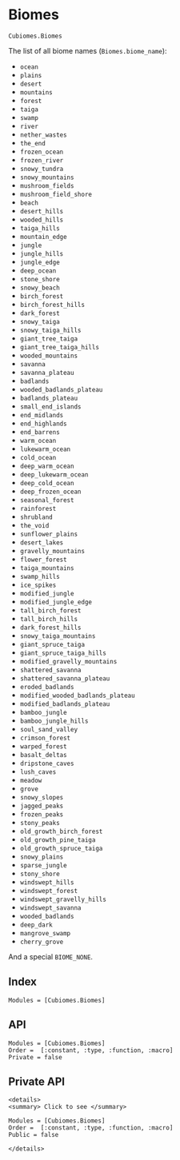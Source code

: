 # Biomes

```@docs
Cubiomes.Biomes
```

The list of all biome names (`Biomes.biome_name`):

- `ocean`
- `plains`
- `desert`
- `mountains`
- `forest`
- `taiga`
- `swamp`
- `river`
- `nether_wastes`
- `the_end`
- `frozen_ocean`
- `frozen_river`
- `snowy_tundra`
- `snowy_mountains`
- `mushroom_fields`
- `mushroom_field_shore`
- `beach`
- `desert_hills`
- `wooded_hills`
- `taiga_hills`
- `mountain_edge`
- `jungle`
- `jungle_hills`
- `jungle_edge`
- `deep_ocean`
- `stone_shore`
- `snowy_beach`
- `birch_forest`
- `birch_forest_hills`
- `dark_forest`
- `snowy_taiga`
- `snowy_taiga_hills`
- `giant_tree_taiga`
- `giant_tree_taiga_hills`
- `wooded_mountains`
- `savanna`
- `savanna_plateau`
- `badlands`
- `wooded_badlands_plateau`
- `badlands_plateau`
- `small_end_islands`
- `end_midlands`
- `end_highlands`
- `end_barrens`
- `warm_ocean`
- `lukewarm_ocean`
- `cold_ocean`
- `deep_warm_ocean`
- `deep_lukewarm_ocean`
- `deep_cold_ocean`
- `deep_frozen_ocean`
- `seasonal_forest`
- `rainforest`
- `shrubland`
- `the_void`
- `sunflower_plains`
- `desert_lakes`
- `gravelly_mountains`
- `flower_forest`
- `taiga_mountains`
- `swamp_hills`
- `ice_spikes`
- `modified_jungle`
- `modified_jungle_edge`
- `tall_birch_forest`
- `tall_birch_hills`
- `dark_forest_hills`
- `snowy_taiga_mountains`
- `giant_spruce_taiga`
- `giant_spruce_taiga_hills`
- `modified_gravelly_mountains`
- `shattered_savanna`
- `shattered_savanna_plateau`
- `eroded_badlands`
- `modified_wooded_badlands_plateau`
- `modified_badlands_plateau`
- `bamboo_jungle`
- `bamboo_jungle_hills`
- `soul_sand_valley`
- `crimson_forest`
- `warped_forest`
- `basalt_deltas`
- `dripstone_caves`
- `lush_caves`
- `meadow`
- `grove`
- `snowy_slopes`
- `jagged_peaks`
- `frozen_peaks`
- `stony_peaks`
- `old_growth_birch_forest`
- `old_growth_pine_taiga`
- `old_growth_spruce_taiga`
- `snowy_plains`
- `sparse_jungle`
- `stony_shore`
- `windswept_hills`
- `windswept_forest`
- `windswept_gravelly_hills`
- `windswept_savanna`
- `wooded_badlands`
- `deep_dark`
- `mangrove_swamp`
- `cherry_grove`

And a special `BIOME_NONE`.

## Index

```@index
Modules = [Cubiomes.Biomes]
```

## API

```@autodocs
Modules = [Cubiomes.Biomes]
Order =  [:constant, :type, :function, :macro]
Private = false
```

## Private API

```@raw html
<details>
<summary> Click to see </summary>
```


```@autodocs
Modules = [Cubiomes.Biomes]
Order =  [:constant, :type, :function, :macro]
Public = false
```

```@raw html
</details>
```
